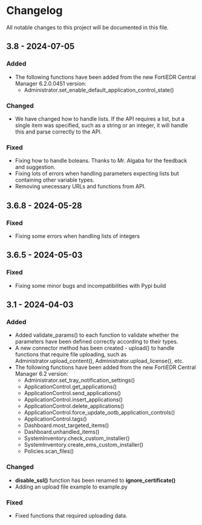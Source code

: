 # Changelog

All notable changes to this project will be documented in this file.

## 3.8 - 2024-07-05

### Added
- The following functions have been added from the new FortiEDR Central Manager 6.2.0.0451 version:
  -  Administrator.set_enable_default_application_control_state()

### Changed
- We have changed how to handle lists. If the API requires a list, but a single item was specified, such as a string or an integer, it will handle this and parse correctly to the API.

### Fixed
- Fixing how to handle boleans. Thanks to Mr. Algaba for the feedback and suggestion.
- Fixing lots of errors when handling parameters expecting lists but containing other variable types. 
- Removing unecessary URLs and functions from API.

## 3.6.8 - 2024-05-28

### Fixed
- Fixing some errors when handling lists of integers

## 3.6.5 - 2024-05-03

### Fixed
- Fixing some minor bugs and incompatibilities with Pypi build

## 3.1 - 2024-04-03

### Added
- Added validate_params() to each function to validate whether the parameters have been defined correctly according to their types.
- A new connector method has been created - upload() to handle functions that require file uploading, such as Administrator.upload_content(), Administrator.upload_license(), etc.
- The following functions have been added from the new FortiEDR Central Manager 6.2 version:
  - Administrator.set_tray_notification_settings()
  - ApplicationControl.get_applications()
  - ApplicationControl.send_applications()
  - ApplicationControl.insert_applications()
  - ApplicationControl.delete_applications()
  - ApplicationControl.force_update_ootb_application_controls()
  - ApplicationControl.tags()
  - Dashboard.most_targeted_items()
  - Dashboard.unhandled_items()
  - SystemInventory.check_custom_installer()
  - SystemInventory.create_ems_custom_installer()
  - Policies.scan_files()

### Changed
- **disable_ssl()** function has been renamed to **ignore_certificate()**
- Adding an upload file example to example.py

### Fixed
- Fixed functions that required uploading data.
